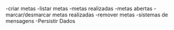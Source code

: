 -criar metas
-listar metas
    -metas realizadas
    -metas abertas 
-marcar/desmarcar metas realizadas
-remover metas 
-sistemas de mensagens
-Persistir Dados